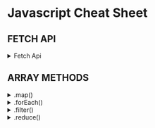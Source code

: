 # Javascript Cheat Sheet

## FETCH API
<details><summary>Fetch Api</summary>

```javascript
  const [apiData, setApiData] = useState();
  console.log('apiData', apiData);

  const getApi = async () => {
    const res = await fetch(
      'https://whateverwebsite'
    );
    const data = await res.json();
    setApiData(data);
  };

  useEffect(() => {
    getApi();
  }, []);
```
</details>

## ARRAY METHODS
<details><summary>.map()</summary>

<p>.map() creates a new array off of one</p>
<p>double every number in an array</p>

```javascript
  const numbers = [1,2,3,4,5];
  const numbersDoubled = numbers.map(number => number * 2);
```
<p>use to create syntax</p>

```javascript
  const todosMapped = todos.map((todo, index) => (
            <div className='todo' key={index}>
              <li>{todo}</li>
              <button className='todo-button' onClick={() => removeTodoFilter(todo)}>x</button>
            </div>
          ))
```
</details>

<details><summary>.forEach()</summary>

<p>.forEach() creates a loop through every index of the array</p>
<p>sum of all numbers in an array</p>

```javascript
  let sum = 0;
  numbers.forEach(number => {
    sum = sum + number;
  });
  console.log('sum', sum);
```
<p>-or-</p>

```javascript
  const getsum = (numbers) => {
    let sum = 0;
    numbers.forEach(number => {
      sum += number;
    });
    return sum;
  }
  console.log('summed', getsum(numbers))
```
</details>

<details><summary>.filter()</summary>

<p>.filter() creates a new array with filtered out objects/index</p>
<p>filter out all even numbers</p>

```javascript
  const numbers = [1,2,3,4,5,6];

  const even = numbers.filter(number => number % 2 === 0);
```

<p>filter out people over 18</p>

```javascript
  const people = [
      {
          name: 'john',
          age: 38
      },
      {
          name: 'naghmeh',
          age: 33
      },
      {
          name: 'Donny',
          age: 16
      }
  ];

  const adults = people.filter(person => person.age >= 18);
```

<p>filter out duplicate w/o Set</p>

```javascript
  const numbers = [1,2,3,4,5,6,5,4,3];
  
  const noDuplicates = numbers.filter((value, index) => {
    return numbers.indexOf(value) === index;
  });
```
<p>filter out duplicate using Set</p>

```javascript
  const numbers = [1,2,3,4,5,6,5,4,3];
  
  const noDuplicateNumbers = [...new Set(numbers)];
```
</details>

<details><summary>.reduce()</summary>

<p>.reduce() reduces array down using accumulator and initial value</p>
<p>sum of all numbers in an array</p>

```javascript
  const numbers = [1,2,3,4,5,6];

  const sum = numbers.reduce((accumulator, value) => {
    return accumulator + value;
  }, 0)

  console.log('sum', sum);
```
</details>


